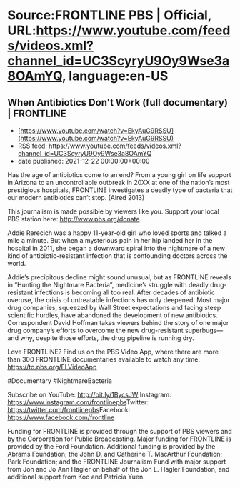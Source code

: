 # Source:FRONTLINE PBS | Official, URL:https://www.youtube.com/feeds/videos.xml?channel_id=UC3ScyryU9Oy9Wse3a8OAmYQ, language:en-US

## When Antibiotics Don't Work (full documentary) | FRONTLINE
 - [https://www.youtube.com/watch?v=EkyAuG9RSSU](https://www.youtube.com/watch?v=EkyAuG9RSSU)
 - RSS feed: https://www.youtube.com/feeds/videos.xml?channel_id=UC3ScyryU9Oy9Wse3a8OAmYQ
 - date published: 2021-12-22 00:00:00+00:00

Has the age of antibiotics come to an end? From a young girl on life support in Arizona to an uncontrollable outbreak in 20XX at one of the nation’s most prestigious hospitals, FRONTLINE investigates a deadly type of bacteria that our modern antibiotics can’t stop. (Aired 2013)

This journalism is made possible by viewers like you. Support your local PBS station here: http://www.pbs.org/donate​.

Addie Rerecich was a happy 11-year-old girl who loved sports and talked a mile a minute. But when a mysterious pain in her hip landed her in the hospital in 2011, she began a downward spiral into the nightmare of a new kind of antibiotic-resistant infection that is confounding doctors across the world.

Addie’s precipitous decline might sound unusual, but as FRONTLINE reveals in “Hunting the Nightmare Bacteria”, medicine’s struggle with deadly drug-resistant infections is becoming all too real. After decades of antibiotic overuse, the crisis of untreatable infections has only deepened. Most major drug companies, squeezed by Wall Street expectations and facing steep scientific hurdles, have abandoned the development of new antibiotics. Correspondent David Hoffman takes viewers behind the story of one major drug company’s efforts to overcome the new drug-resistant superbugs—and why, despite those efforts, the drug pipeline is running dry.

Love FRONTLINE? Find us on the PBS Video App, where there are more than 300 FRONTLINE documentaries available to watch any time: https://to.pbs.org/FLVideoApp​ 

#Documentary #NightmareBacteria

Subscribe on YouTube: http://bit.ly/1BycsJW​
Instagram: https://www.instagram.com/frontlinepbs​
Twitter: https://twitter.com/frontlinepbs​
Facebook: https://www.facebook.com/frontline

Funding for FRONTLINE is provided through the support of PBS viewers and by the Corporation for Public Broadcasting. Major funding for FRONTLINE is provided by the Ford Foundation. Additional funding is provided by the Abrams Foundation; the John D. and Catherine T. MacArthur Foundation; Park Foundation; and the FRONTLINE Journalism Fund with major support from Jon and Jo Ann Hagler on behalf of the Jon L. Hagler Foundation, and additional support from Koo and Patricia Yuen.

